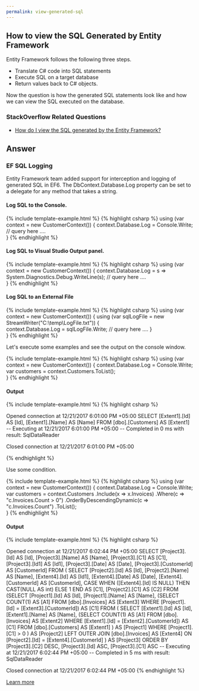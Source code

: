```yaml
---
permalink: view-generated-sql
---
```


## How to view the SQL Generated by Entity Framework

Entity Framework follows the following three steps.

 - Translate C# code into SQL statements
 - Execute SQL on a target database
 - Return values back to C# objects. 

Now the question is how the generated SQL statements look like and how we can view the SQL executed on the database.

### StackOverflow Related Questions

 - [How do I view the SQL generated by the Entity Framework?](https://stackoverflow.com/questions/1412863/how-do-i-view-the-sql-generated-by-the-entity-framework)

## Answer

### EF SQL Logging

Entity Framework team added support for interception and logging of generated SQL in EF6. The DbContext.Database.Log property can be set to a delegate for any method that takes a string.

#### Log SQL to the Console.

{% include template-example.html %} 
{% highlight csharp %}
using (var context = new CustomerContext())
{
    context.Database.Log = Console.Write; 
    // query here ....  
}
{% endhighlight %}

#### Log SQL to Visual Studio Output panel.

{% include template-example.html %} 
{% highlight csharp %}
using (var context = new CustomerContext())
{
    context.Database.Log = s => System.Diagnostics.Debug.WriteLine(s); 
    // query here ....  
}
{% endhighlight %}

#### Log SQL to an External File

{% include template-example.html %} 
{% highlight csharp %}
using (var context = new CustomerContext())
{
    using (var sqlLogFile = new StreamWriter("C:\\temp\\LogFile.txt"))
    {          
         context.Database.Log = sqlLogFile.Write;
         // query here ....
   }   
}
{% endhighlight %}

Let's execute some examples and see the output on the console window.

{% include template-example.html %} 
{% highlight csharp %}
using (var context = new CustomerContext())
{
    context.Database.Log = Console.Write;
    var customers = context.Customers.ToList();    
}
{% endhighlight %}

#### Output

{% include template-example.html %} 
{% highlight csharp %}

Opened connection at 12/21/2017 6:01:00 PM +05:00
SELECT
    [Extent1].[Id] AS [Id],
    [Extent1].[Name] AS [Name]
    FROM [dbo].[Customers] AS [Extent1]
-- Executing at 12/21/2017 6:01:00 PM +05:00
-- Completed in 0 ms with result: SqlDataReader

Closed connection at 12/21/2017 6:01:00 PM +05:00

{% endhighlight %}

Use some condition. 

{% include template-example.html %} 
{% highlight csharp %}
using (var context = new CustomerContext())
{
    context.Database.Log = Console.Write;
    var customers = context.Customers
        .Include(x => x.Invoices)
        .Where(c => "c.Invoices.Count > 0")
        .OrderByDescendingDynamic(c => "c.Invoices.Count")
        .ToList();    
}
{% endhighlight %}

#### Output

{% include template-example.html %} 
{% highlight csharp %}

Opened connection at 12/21/2017 6:02:44 PM +05:00
SELECT
    [Project3].[Id] AS [Id],
    [Project3].[Name] AS [Name],
    [Project3].[C1] AS [C1],
    [Project3].[Id1] AS [Id1],
    [Project3].[Date] AS [Date],
    [Project3].[CustomerId] AS [CustomerId]
    FROM ( SELECT
        [Project2].[Id] AS [Id],
        [Project2].[Name] AS [Name],
        [Extent4].[Id] AS [Id1],
        [Extent4].[Date] AS [Date],
        [Extent4].[CustomerId] AS [CustomerId],
        CASE WHEN ([Extent4].[Id] IS NULL) THEN CAST(NULL AS int) ELSE 1 END AS [C1],
        [Project2].[C1] AS [C2]
        FROM   (SELECT
            [Project1].[Id] AS [Id],
            [Project1].[Name] AS [Name],
            (SELECT
                COUNT(1) AS [A1]
                FROM [dbo].[Invoices] AS [Extent3]
                WHERE [Project1].[Id] = [Extent3].[CustomerId]) AS [C1]
            FROM ( SELECT
                [Extent1].[Id] AS [Id],
                [Extent1].[Name] AS [Name],
                (SELECT
                    COUNT(1) AS [A1]
                    FROM [dbo].[Invoices] AS [Extent2]
                    WHERE [Extent1].[Id] = [Extent2].[CustomerId]) AS [C1]
                FROM [dbo].[Customers] AS [Extent1]
            )  AS [Project1]
            WHERE [Project1].[C1] > 0 ) AS [Project2]
        LEFT OUTER JOIN [dbo].[Invoices] AS [Extent4] ON [Project2].[Id] = [Extent4].[CustomerId]
    )  AS [Project3]
    ORDER BY [Project3].[C2] DESC, [Project3].[Id] ASC, [Project3].[C1] ASC
-- Executing at 12/21/2017 6:02:44 PM +05:00
-- Completed in 5 ms with result: SqlDataReader

Closed connection at 12/21/2017 6:02:44 PM +05:00
{% endhighlight %}

[Learn more](https://msdn.microsoft.com/en-us/library/dn469464(v=vs.113).aspx)
